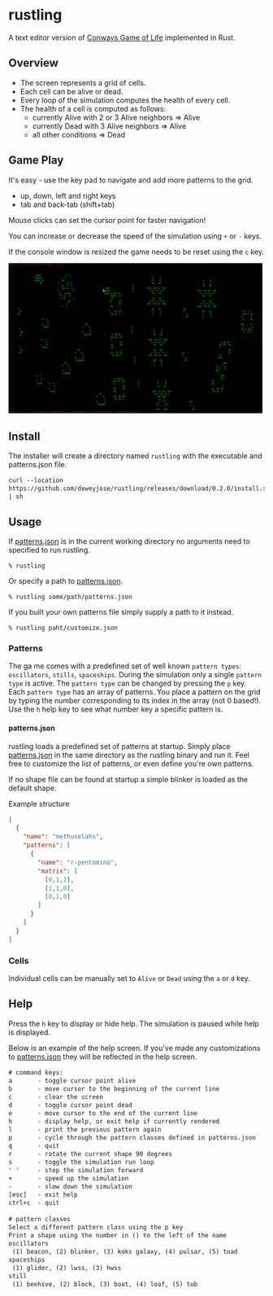 # rustling
A text editor version of [Conways Game of Life](https://en.wikipedia.org/wiki/Conway%27s_Game_of_Life#Algorithms) implemented in Rust.

## Overview
- The screen represents a grid of cells. 
- Each cell can be alive or dead.
- Every loop of the simulation computes the health of every cell. 
- The health of a cell is computed as follows:
  - currently Alive with 2 or 3 Alive neighbors => Alive
  - currently Dead with 3 Alive neighbors => Alive
  - all other conditions => Dead

## Game Play

It's easy - use the key pad to navigate and add more patterns to the grid. 
- up, down, left and right keys
- tab and back-tab (shift+tab)

Mouse clicks can set the cursor point for faster navigation!

You can increase or decrease the speed of the simulation using `+` or `-` keys.

If the console window is resized the game needs to be reset using the `c` key.

<img src="docs/img/screencap.png" width="500">

## Install

The installer will create a directory named `rustling` with the executable and patterns.json file.

```console
curl --location https://github.com/deweyjose/rustling/releases/download/0.2.0/install.sh | sh
```
## Usage

If [patterns.json](patterns.json) is in the current working directory no arguments need to specified to run rustling.

```console
% rustling
```

Or specify a path to [patterns.json](patterns.json).
```console
% rustling some/path/patterns.json
```

If you built your own patterns file simply supply a path to it instead.
```console
% rustling paht/customize.json
```

### Patterns

The ga me comes with a predefined set of well known `pattern types`: `oscillators`, `stills`, `spaceships`. During the simulation only a single `pattern type` is active. The `pattern type` can be changed by pressing the `p` key.
Each `pattern type` has an array of patterns. You place a pattern on the grid by typing the number corresponding to its index in the array (not 0 based!).  Use the `h` help key to see what number key a specific pattern is.

#### patterns.json
rustling loads a predefined set of patterns at startup. 
Simply place [patterns.json](patterns.json) in the same directory as the rustling 
binary and run it. Feel free to customize the list of patterns, 
or even define you're own patterns.

If no shape file can be found at startup a simple blinker is loaded as the default shape.

Example structure
```json
[
  {
    "name": "methuselahs",
    "patterns": [
      {
        "name": "r-pentomino",
        "matrix": [
          [0,1,1],
          [1,1,0],
          [0,1,0]
        ]
      }
    ]
  }
]
```

### Cells

Individual cells can be manually set to `Alive` or `Dead` using the `a` or `d` key. 

## Help
Press the `h` key to display or hide help. The simulation is paused while help is displayed.

Below is an example of the help screen. If you've made any customizations to [patterns.json](patterns.json) they will be reflected in the help screen.

```console
# command keys:
a       - toggle cursor point alive
b       - move cursor to the beginning of the current line
c       - clear the screen
d       - toggle cursor point dead
e       - move cursor to the end of the current line
h       - display help, or exit help if currently rendered
l       - print the previous pattern again
p       - cycle through the pattern classes defined in patterns.json
q       - quit
r       - rotate the current shape 90 degrees
s       - toggle the simulation run loop
' '     - step the simulation forward
+       - speed up the simulation
-       - slow down the simulation
[esc]   - exit help
ctrl+c  - quit

# pattern classes
Select a different pattern class using the p key
Print a shape using the number in () to the left of the name
oscillators
 (1) beacon, (2) blinker, (3) koks galaxy, (4) pulsar, (5) toad
spaceships
 (1) glider, (2) lwss, (3) hwss
still
 (1) beehive, (2) block, (3) boat, (4) loaf, (5) tub
```